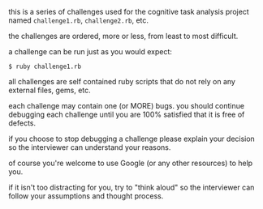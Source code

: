 this is a series of challenges used for the cognitive task analysis project named `challenge1.rb`, `challenge2.rb`, etc.

the challenges are ordered, more or less, from least to most difficult.

a challenge can be run just as you would expect:

`$ ruby challenge1.rb`

all challenges are self contained ruby scripts that do not rely on any external files, gems, etc.

each challenge may contain one (or MORE) bugs.  you should continue debugging each challenge until you are 100% satisfied that it is free of defects.

if you choose to stop debugging a challenge please explain your decision so the interviewer can understand your reasons.

of course you're welcome to use Google (or any other resources) to help you.

if it isn't too distracting for you, try to "think aloud" so the interviewer can follow your assumptions and thought process.